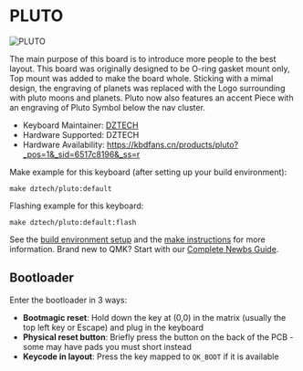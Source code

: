 # PLUTO

![PLUTO](https://i.shgcdn.com/9d5d0b69-fb87-4f41-81da-1babc8d50d67/-/format/auto/-/preview/3000x3000/-/quality/best/)

The main purpose of this board is to introduce more people to the best layout.
This board was originally designed to be O-ring gasket mount only, Top mount was added to make the board whole.
Sticking with a mimal design, the engraving of planets was replaced with the Logo surrounding with pluto moons and planets.
Pluto now also features an accent Piece with an engraving of Pluto Symbol below the nav cluster.

* Keyboard Maintainer: [DZTECH](https://github.com/moyi4681)
* Hardware Supported: DZTECH
* Hardware Availability: https://kbdfans.cn/products/pluto?_pos=1&_sid=6517c8196&_ss=r

Make example for this keyboard (after setting up your build environment):

    make dztech/pluto:default

Flashing example for this keyboard:

    make dztech/pluto:default:flash

See the [build environment setup](https://docs.qmk.fm/#/getting_started_build_tools) and the [make instructions](https://docs.qmk.fm/#/getting_started_make_guide) for more information. Brand new to QMK? Start with our [Complete Newbs Guide](https://docs.qmk.fm/#/newbs).

## Bootloader

Enter the bootloader in 3 ways:

* **Bootmagic reset**: Hold down the key at (0,0) in the matrix (usually the top left key or Escape) and plug in the keyboard
* **Physical reset button**: Briefly press the button on the back of the PCB - some may have pads you must short instead
* **Keycode in layout**: Press the key mapped to `QK_BOOT` if it is available
